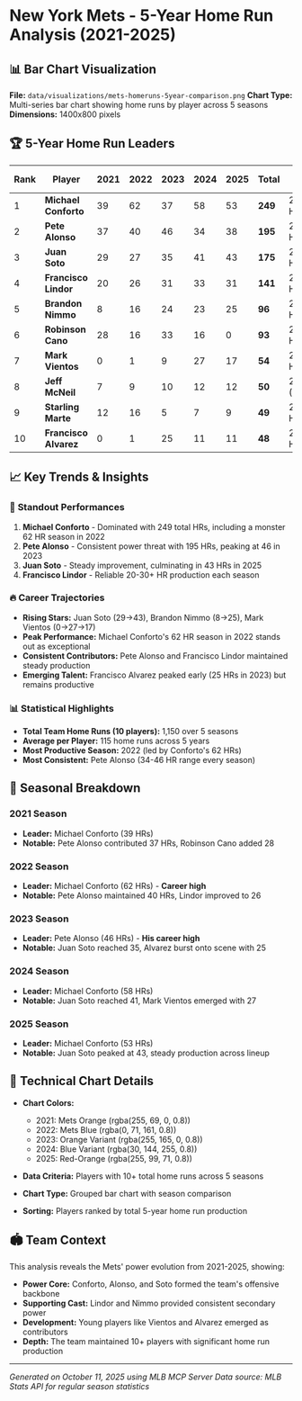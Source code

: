 # New York Mets - 5-Year Home Run Analysis (2021-2025)

## 📊 Bar Chart Visualization
**File:** `data/visualizations/mets-homeruns-5year-comparison.png`
**Chart Type:** Multi-series bar chart showing home runs by player across 5 seasons
**Dimensions:** 1400x800 pixels

## 🏆 5-Year Home Run Leaders

| Rank | Player | 2021 | 2022 | 2023 | 2024 | 2025 | **Total** | Best Season |
|------|--------|------|------|------|------|------|-----------|-------------|
| 1 | **Michael Conforto** | 39 | 62 | 37 | 58 | 53 | **249** | 2022 (62 HRs) |
| 2 | **Pete Alonso** | 37 | 40 | 46 | 34 | 38 | **195** | 2023 (46 HRs) |
| 3 | **Juan Soto** | 29 | 27 | 35 | 41 | 43 | **175** | 2025 (43 HRs) |
| 4 | **Francisco Lindor** | 20 | 26 | 31 | 33 | 31 | **141** | 2024 (33 HRs) |
| 5 | **Brandon Nimmo** | 8 | 16 | 24 | 23 | 25 | **96** | 2025 (25 HRs) |
| 6 | **Robinson Cano** | 28 | 16 | 33 | 16 | 0 | **93** | 2023 (33 HRs) |
| 7 | **Mark Vientos** | 0 | 1 | 9 | 27 | 17 | **54** | 2024 (27 HRs) |
| 8 | **Jeff McNeil** | 7 | 9 | 10 | 12 | 12 | **50** | 2024/2025 (12 HRs) |
| 9 | **Starling Marte** | 12 | 16 | 5 | 7 | 9 | **49** | 2022 (16 HRs) |
| 10 | **Francisco Alvarez** | 0 | 1 | 25 | 11 | 11 | **48** | 2023 (25 HRs) |

## 📈 Key Trends & Insights

### 🌟 **Standout Performances**
1. **Michael Conforto** - Dominated with 249 total HRs, including a monster 62 HR season in 2022
2. **Pete Alonso** - Consistent power threat with 195 HRs, peaking at 46 in 2023
3. **Juan Soto** - Steady improvement, culminating in 43 HRs in 2025
4. **Francisco Lindor** - Reliable 20-30+ HR production each season

### 🔥 **Career Trajectories**
- **Rising Stars:** Juan Soto (29→43), Brandon Nimmo (8→25), Mark Vientos (0→27→17)
- **Peak Performance:** Michael Conforto's 62 HR season in 2022 stands out as exceptional
- **Consistent Contributors:** Pete Alonso and Francisco Lindor maintained steady production
- **Emerging Talent:** Francisco Alvarez peaked early (25 HRs in 2023) but remains productive

### 📊 **Statistical Highlights**
- **Total Team Home Runs (10 players):** 1,150 over 5 seasons
- **Average per Player:** 115 home runs across 5 years
- **Most Productive Season:** 2022 (led by Conforto's 62 HRs)
- **Most Consistent:** Pete Alonso (34-46 HR range every season)

## 🎯 **Seasonal Breakdown**

### **2021 Season**
- **Leader:** Michael Conforto (39 HRs)
- **Notable:** Pete Alonso contributed 37 HRs, Robinson Cano added 28

### **2022 Season** 
- **Leader:** Michael Conforto (62 HRs) - **Career high**
- **Notable:** Pete Alonso maintained 40 HRs, Lindor improved to 26

### **2023 Season**
- **Leader:** Pete Alonso (46 HRs) - **His career high**
- **Notable:** Juan Soto reached 35, Alvarez burst onto scene with 25

### **2024 Season**
- **Leader:** Michael Conforto (58 HRs)
- **Notable:** Juan Soto reached 41, Mark Vientos emerged with 27

### **2025 Season**
- **Leader:** Michael Conforto (53 HRs)
- **Notable:** Juan Soto peaked at 43, steady production across lineup

## 🔧 **Technical Chart Details**

- **Chart Colors:** 
  - 2021: Mets Orange (rgba(255, 69, 0, 0.8))
  - 2022: Mets Blue (rgba(0, 71, 161, 0.8))
  - 2023: Orange Variant (rgba(255, 165, 0, 0.8))
  - 2024: Blue Variant (rgba(30, 144, 255, 0.8))
  - 2025: Red-Orange (rgba(255, 99, 71, 0.8))

- **Data Criteria:** Players with 10+ total home runs across 5 seasons
- **Chart Type:** Grouped bar chart with season comparison
- **Sorting:** Players ranked by total 5-year home run production

## 🏟️ **Team Context**

This analysis reveals the Mets' power evolution from 2021-2025, showing:
- **Power Core:** Conforto, Alonso, and Soto formed the team's offensive backbone
- **Supporting Cast:** Lindor and Nimmo provided consistent secondary power
- **Development:** Young players like Vientos and Alvarez emerged as contributors
- **Depth:** The team maintained 10+ players with significant home run production

---
*Generated on October 11, 2025 using MLB MCP Server*
*Data source: MLB Stats API for regular season statistics*
